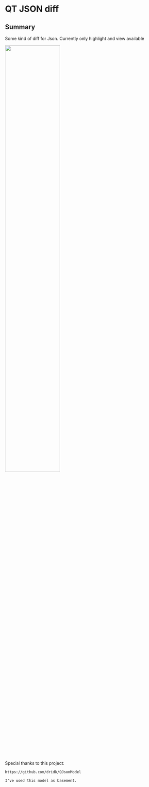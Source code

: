 # QT JSON diff
## Summary
Some kind of diff for Json.
Currently only highlight and view available


<img src="https://user-images.githubusercontent.com/25594311/28783209-4a53f95a-7618-11e7-8199-5fc1f51268dc.png" width="60%"></img> 


Special thanks to this project:
    
    https://github.com/dridk/QJsonModel
    
    I've used this model as basement. 

